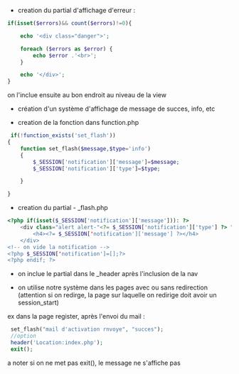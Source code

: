 * creation du partial d'affichage d'erreur :

```php
if(isset($errors)&& count($errors)!=0){

	echo '<div class="danger">';

	foreach ($errors as $error) {
		echo $error .'<br>';
	}

	echo '</div>';
}
```

on l'inclue ensuite au bon endroit au niveau de la view

* création d'un système d'affichage de message de succes, info, etc

 * creation de la fonction dans function.php


```php
 if(!function_exists('set_flash'))
{
	function set_flash($message,$type='info')
	{
		$_SESSION['notification']['message']=$message;
		$_SESSION['notification']['type']=$type;

	}

}
```



 * creation du partial - _flash.php


```php
<?php if(isset($_SESSION['notification']['message'])): ?>
	<div class="alert alert-"<?= $_SESSION['notification']['type'] ?> ">
		<h4><?= $_SESSION['notification']['message'] ?></h4>
	</div>
<!-- on vide la notification -->
<?php $_SESSION['notification']=[];?>
<?php endif; ?>
```
 *  on inclue le partial dans le _header après l'inclusion de la nav
 
 * on utilise notre système dans les pages avec ou sans redirection (attention si on redirge, la page sur laquelle on redirige doit avoir un session_start)
 
 ex dans la page register, après l'envoi du mail :
 


```php
 set_flash("mail d'activation rnvoye", "succes");
 //option
 header('Location:index.php');
 exit();
```


 
 a noter si on ne met pas exit(), le message ne s'affiche pas
 




